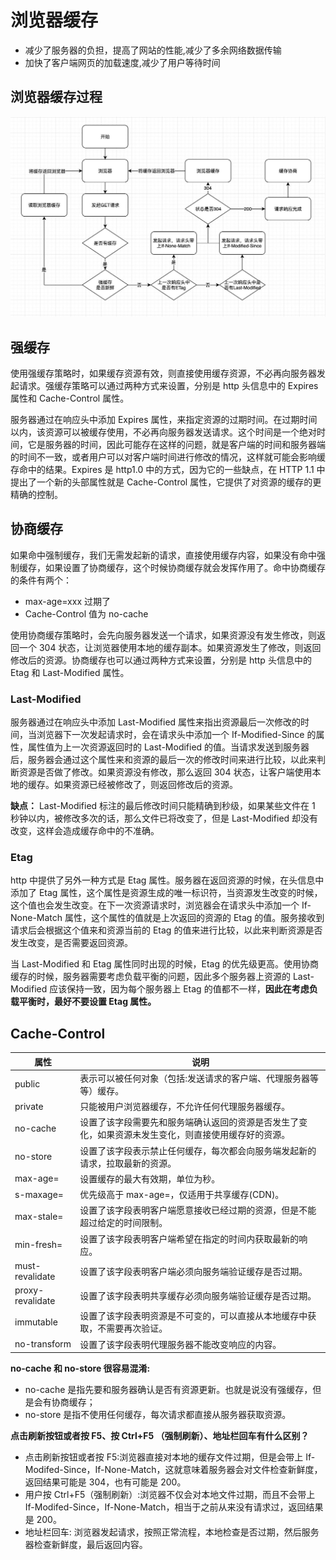 # 浏览器缓存

- 减少了服务器的负担，提高了网站的性能,减少了多余网络数据传输
- 加快了客户端网页的加载速度,减少了用户等待时间

## 浏览器缓存过程

![32362e706e67](../public/32362e706e67.png)

## 强缓存

使用强缓存策略时，如果缓存资源有效，则直接使用缓存资源，不必再向服务器发起请求。强缓存策略可以通过两种方式来设置，分别是 http 头信息中的 Expires 属性和 Cache-Control 属性。

服务器通过在响应头中添加 Expires 属性，来指定资源的过期时间。在过期时间以内，该资源可以被缓存使用，不必再向服务器发送请求。这个时间是一个绝对时间，它是服务器的时间，因此可能存在这样的问题，就是客户端的时间和服务器端的时间不一致，或者用户可以对客户端时间进行修改的情况，这样就可能会影响缓存命中的结果。Expires 是 http1.0 中的方式，因为它的一些缺点，在 HTTP 1.1 中提出了一个新的头部属性就是 Cache-Control 属性，它提供了对资源的缓存的更精确的控制。

## 协商缓存

如果命中强制缓存，我们无需发起新的请求，直接使用缓存内容，如果没有命中强制缓存，如果设置了协商缓存，这个时候协商缓存就会发挥作用了。命中协商缓存的条件有两个：

- max-age=xxx 过期了
- Cache-Control 值为 no-cache

使用协商缓存策略时，会先向服务器发送一个请求，如果资源没有发生修改，则返回一个 304 状态，让浏览器使用本地的缓存副本。如果资源发生了修改，则返回修改后的资源。协商缓存也可以通过两种方式来设置，分别是 http 头信息中的 Etag 和 Last-Modified 属性。

### Last-Modified

服务器通过在响应头中添加 Last-Modified 属性来指出资源最后一次修改的时间，当浏览器下一次发起请求时，会在请求头中添加一个 If-Modified-Since 的属性，属性值为上一次资源返回时的 Last-Modified 的值。当请求发送到服务器后，服务器会通过这个属性来和资源的最后一次的修改时间来进行比较，以此来判断资源是否做了修改。如果资源没有修改，那么返回 304 状态，让客户端使用本地的缓存。如果资源已经被修改了，则返回修改后的资源。

**缺点：** Last-Modified 标注的最后修改时间只能精确到秒级，如果某些文件在 1 秒钟以内，被修改多次的话，那么文件已将改变了，但是 Last-Modified 却没有改变，这样会造成缓存命中的不准确。

### Etag

http 中提供了另外一种方式是 Etag 属性。服务器在返回资源的时候，在头信息中添加了 Etag 属性，这个属性是资源生成的唯一标识符，当资源发生改变的时候，这个值也会发生改变。在下一次资源请求时，浏览器会在请求头中添加一个 If-None-Match 属性，这个属性的值就是上次返回的资源的 Etag 的值。服务接收到请求后会根据这个值来和资源当前的 Etag 的值来进行比较，以此来判断资源是否发生改变，是否需要返回资源。

当 Last-Modified 和 Etag 属性同时出现的时候，Etag 的优先级更高。使用协商缓存的时候，服务器需要考虑负载平衡的问题，因此多个服务器上资源的
Last-Modified 应该保持一致，因为每个服务器上 Etag 的值都不一样，**因此在考虑负载平衡时，最好不要设置 Etag 属性。**

## Cache-Control

| 属性             | 说明                                                                                                 |
| ---------------- | ---------------------------------------------------------------------------------------------------- |
| public           | 表示可以被任何对象（包括:发送请求的客户端、代理服务器等等）缓存。                                    |
| private          | 只能被用户浏览器缓存，不允许任何代理服务器缓存。                                                     |
| no-cache         | 设置了该字段需要先和服务端确认返回的资源是否发生了变化，如果资源未发生变化，则直接使用缓存好的资源。 |
| no-store         | 设置了该字段表示禁止任何缓存，每次都会向服务端发起新的请求，拉取最新的资源。                         |
| max-age=         | 设置缓存的最大有效期，单位为秒。                                                                     |
| s-maxage=        | 优先级高于 max-age=，仅适用于共享缓存(CDN)。                                                         |
| max-stale=       | 设置了该字段表明客户端愿意接收已经过期的资源，但是不能超过给定的时间限制。                           |
| min-fresh=       | 设置了该字段表明客户端希望在指定的时间内获取最新的响应。                                             |
| must-revalidate  | 设置了该字段表明客户端必须向服务端验证缓存是否过期。                                                 |
| proxy-revalidate | 设置了该字段表明共享缓存必须向服务端验证缓存是否过期。                                               |
| immutable        | 设置了该字段表明资源是不可变的，可以直接从本地缓存中获取，不需要再次验证。                           |
| no-transform     | 设置了该字段表明代理服务器不能改变响应的内容。                                                       |

**no-cache 和 no-store 很容易混淆:**

- no-cache 是指先要和服务器确认是否有资源更新。也就是说没有强缓存，但是会有协商缓存；
- no-store 是指不使用任何缓存，每次请求都直接从服务器获取资源。

**点击刷新按钮或者按 F5、按 Ctrl+F5 （强制刷新）、地址栏回车有什么区别？**

- 点击刷新按钮或者按 F5:浏览器直接对本地的缓存文件过期，但是会带上 If-Modifed-Since，If-None-Match，这就意味着服务器会对文件检查新鲜度，返回结果可能是 304，也有可能是 200。
- 用户按 Ctrl+F5（强制刷新）:浏览器不仅会对本地文件过期，而且不会带上 If-Modifed-Since，If-None-Match，相当于之前从来没有请求过，返回结果是
  200。
- 地址栏回车: 浏览器发起请求，按照正常流程，本地检查是否过期，然后服务器检查新鲜度，最后返回内容。
